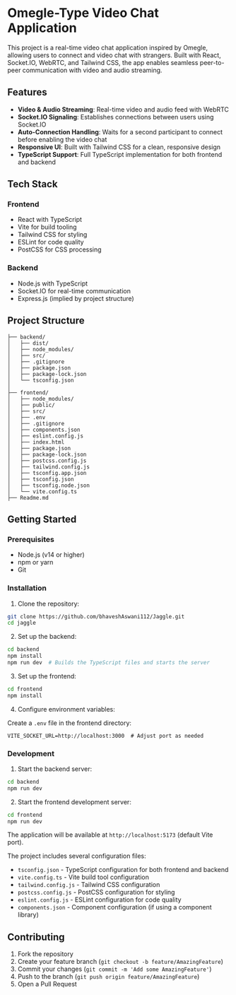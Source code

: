 # Omegle-Type Video Chat Application

This project is a real-time video chat application inspired by Omegle, allowing users to connect and video chat with strangers. Built with React, Socket.IO, WebRTC, and Tailwind CSS, the app enables seamless peer-to-peer communication with video and audio streaming.

## Features

- **Video & Audio Streaming**: Real-time video and audio feed with WebRTC
- **Socket.IO Signaling**: Establishes connections between users using Socket.IO
- **Auto-Connection Handling**: Waits for a second participant to connect before enabling the video chat
- **Responsive UI**: Built with Tailwind CSS for a clean, responsive design
- **TypeScript Support**: Full TypeScript implementation for both frontend and backend
  
## Tech Stack

### Frontend
- React with TypeScript
- Vite for build tooling
- Tailwind CSS for styling
- ESLint for code quality
- PostCSS for CSS processing

### Backend
- Node.js with TypeScript
- Socket.IO for real-time communication
- Express.js (implied by project structure)

## Project Structure

```plaintext
├── backend/
│   ├── dist/
│   ├── node_modules/
│   ├── src/
│   ├── .gitignore
│   ├── package.json
│   ├── package-lock.json
│   └── tsconfig.json
│
├── frontend/
│   ├── node_modules/
│   ├── public/
│   ├── src/
│   ├── .env
│   ├── .gitignore
│   ├── components.json
│   ├── eslint.config.js
│   ├── index.html
│   ├── package.json
│   ├── package-lock.json
│   ├── postcss.config.js
│   ├── tailwind.config.js
│   ├── tsconfig.app.json
│   ├── tsconfig.json
│   ├── tsconfig.node.json
│   └── vite.config.ts
├── Readme.md
```

## Getting Started

### Prerequisites

- Node.js (v14 or higher)
- npm or yarn
- Git

### Installation

1. Clone the repository:
```bash
git clone https://github.com/bhaveshAswani112/Jaggle.git
cd jaggle
```

2. Set up the backend:
```bash
cd backend
npm install
npm run dev  # Builds the TypeScript files and starts the server
```

3. Set up the frontend:
```bash
cd frontend
npm install
```

4. Configure environment variables:

Create a `.env` file in the frontend directory:
```plaintext
VITE_SOCKET_URL=http://localhost:3000  # Adjust port as needed
```

### Development

1. Start the backend server:
```bash
cd backend
npm run dev
```

2. Start the frontend development server:
```bash
cd frontend
npm run dev
```

The application will be available at `http://localhost:5173` (default Vite port).


The project includes several configuration files:

- `tsconfig.json` - TypeScript configuration for both frontend and backend
- `vite.config.ts` - Vite build tool configuration
- `tailwind.config.js` - Tailwind CSS configuration
- `postcss.config.js` - PostCSS configuration for styling
- `eslint.config.js` - ESLint configuration for code quality
- `components.json` - Component configuration (if using a component library)

## Contributing

1. Fork the repository
2. Create your feature branch (`git checkout -b feature/AmazingFeature`)
3. Commit your changes (`git commit -m 'Add some AmazingFeature'`)
4. Push to the branch (`git push origin feature/AmazingFeature`)
5. Open a Pull Request

